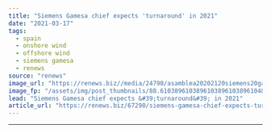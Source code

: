 ```yaml
---
title: "Siemens Gamesa chief expects 'turnaround' in 2021"
date: "2021-03-17"
tags: 
  - spain
  - onshore wind
  - offshore wind
  - siemens gamesa
  - renews
source: "renews"
image_url: "https://renews.biz//media/24790/asamblea20202120siemens20gamesa5fimg5f7582-1.jpg?mode=crop&width=770&heightratio=0.6103896103896103896103896104&slimmage=true"
image_fp: "/assets/img/post_thumbnails/88.6103896103896103896103896104&slimmage=true"
lead: "Siemens Gamesa chief expects &#39;turnaround&#39; in 2021"
article_url: "https://renews.biz/67290/siemens-gamesa-chief-expects-turnaround-in-2021/"
---
```


---
